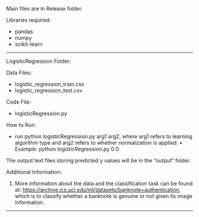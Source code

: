 Main files are in Release folder.Libraries required:* pandas* numpy* scikit-learn*************************************************************************************************************LogisticRegression Folder:Data Files:* logistic_regression_train.csv* logistic_regression_test.csvCode File:* logisticRegression.pyHow to Run:* run python logisticRegression.py arg1 arg2, where arg1 refers to learning algorithm type and arg2 refers to whether normalization is applied.•	Example: python logisticRegression.py 0 0The output text files storing predicted y values will be in the “output” folder.Additional Information: 1)	More information about the data and the classification task can be found at: https://archive.ics.uci.edu/ml/datasets/banknote+authentication, which is to classify whether a banknote is genuine or not given its image information.***********************************************************************************